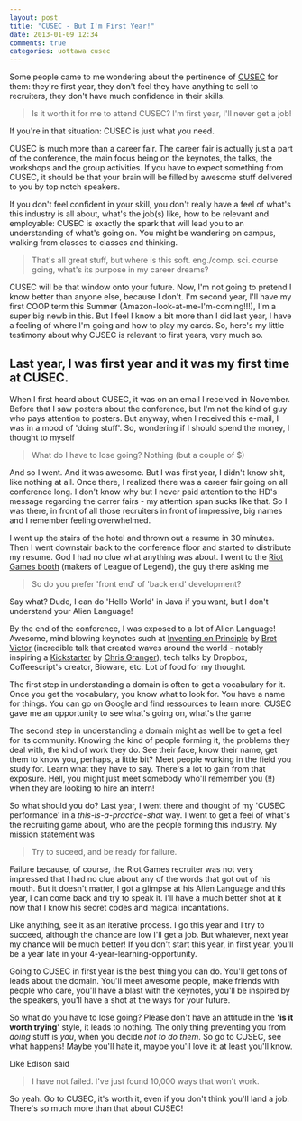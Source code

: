 ```yaml
---
layout: post
title: "CUSEC - But I'm First Year!"
date: 2013-01-09 12:34
comments: true
categories: uottawa cusec
---
```


Some people came to me wondering about the pertinence of [CUSEC][99] for them: they're first year, they don't feel they have anything to sell to recruiters, they don't have much confidence in their skills.

> Is it worth it for me to attend CUSEC?  I'm first year, I'll never get a job!

If you're in that situation: CUSEC is just what you need.

<!-- more -->

CUSEC is much more than a career fair.  The career fair is actually just a part of the conference, the main focus being on the keynotes, the talks, the workshops and the group activities. If you have to expect something from CUSEC, it should be that your brain will be filled by awesome stuff delivered to you by top notch speakers.

If you don't feel confident in your skill, you don't really have a feel of what's this industry is all about, what's the job(s) like, how to be relevant and employable: CUSEC is exactly the spark that will lead you to an understanding of what's going on.  You might be wandering on campus, walking from classes to classes and thinking.

> That's all great stuff, but where is this soft. eng./comp. sci. course going, what's its purpose in my career dreams?

CUSEC will be that window onto your future.  Now, I'm not going to pretend I know better than anyone else, because I don't.  I'm second year, I'll have my first COOP term this Summer (Amazon-look-at-me-I'm-coming!!!), I'm a super big newb in this.  But I feel I know a bit more than I did last year, I have a feeling of where I'm going and how to play my cards. So, here's my little testimony about why CUSEC is relevant to first years, very much so.

## Last year, I was first year and it was my first time at CUSEC.  

When I first heard about CUSEC, it was on an email I received in November.  Before that I saw posters about the conference, but I'm not the kind of guy who pays attention to posters.  But anyway, when I received this e-mail, I was in a mood of 'doing stuff'.  So, wondering if I should spend the money, I thought to myself

> What do I have to lose going?  Nothing (but a couple of $)

And so I went.  And it was awesome.  But I was first year, I didn't know shit, like nothing at all.  Once there, I realized there was a career fair going on all conference long.  I don't know why but I never paid attention to the HD's message regarding the carrer fairs - my attention span sucks like that. So I was there, in front of all those recruiters in front of impressive, big names and I remember feeling overwhelmed.  

I went up the stairs of the hotel and thrown out a resume in 30 minutes.  Then I went downstair back to the conference floor and started to distribute my resume. God I had no clue what anything was about.  I went to the [Riot Games booth][1] (makers of League of Legend), the guy there asking me

> So do you prefer 'front end' of 'back end' development?

Say what? Dude, I can do 'Hello World' in Java if you want, but I don't understand your Alien Language!

By the end of the conference, I was exposed to a lot of Alien Language!  Awesome, mind blowing keynotes such at [Inventing on Principle][2] by [Bret Victor][5] (incredible talk that created waves around the world - notably inspiring a [Kickstarter][3] by [Chris Granger][4]), tech talks by Dropbox, Coffeescript's creator, Bioware, etc.  Lot of food for my thought.

The first step in understanding a domain is often to get a vocabulary for it.  Once you get the vocabulary, you know what to look for.  You have a name for things.  You can go on Google and find ressources to learn more.  CUSEC gave me an opportunity to see what's going on, what's the game 

The second step in understanding a domain might as well be to get a feel for its community.  Knowing the kind of people forming it, the problems they deal with, the kind of work they do.  See their face, know their name, get them to know you, perhaps, a little bit?  Meet people working in the field you study for.  Learn what they have to say.  There's a lot to gain from that exposure. Hell, you might just meet somebody who'll remember you (!!) when they are looking to hire an intern! 

So what should you do?  Last year, I went there and thought of my 'CUSEC performance' in a _this-is-a-practice-shot_ way.  I went to get a feel of what's the recruiting game about, who are the people forming this industry.  My mission statement was

> Try to suceed,  and be ready for failure.

Failure because, of course, the Riot Games recruiter was not very impressed that I had no clue about any of the words that got out of his mouth.  But it doesn't matter, I got a glimpse at his Alien Language and this year, I can come back and try to speak it.  I'll have a much better shot at it now that I know his secret codes and magical incantations.

Like anything, see it as an iterative process.  I go this year and I try to succeed, although the chance are low I'll get a job. But whatever, next year my chance will be much better!  If you don't start this year, in first year, you'll be a year late in your 4-year-learning-opportunity.

Going to CUSEC in first year is the best thing you can do.  You'll get tons of leads about the domain.  You'll meet awesome people, make friends with people who care, you'll have a blast with the keynotes, you'll be inspired by the speakers, you'll have a shot at the ways for your future.

So what do you have to lose going?  Please don't have an attitude in the __'is it worth trying'__ style, it leads to nothing.  The only thing preventing you from _doing_ stuff is _you_, when you decide _not to do them_.  So go to CUSEC, see what happens!  Maybe you'll hate it, maybe you'll love it: at least you'll know.

Like Edison said

> I have not failed. I've just found 10,000 ways that won't work.

So yeah. Go to CUSEC, it's worth it, even if you don't think you'll land a job.  There's so much more than that about CUSEC!

[1]: http://www.riotgames.com/
[2]: http://vimeo.com/36579366
[3]: http://www.kickstarter.com/projects/ibdknox/light-table
[4]: http://www.chris-granger.com/
[5]: http://www.worrydream.com
[99]: http://2013.cusec.net/
